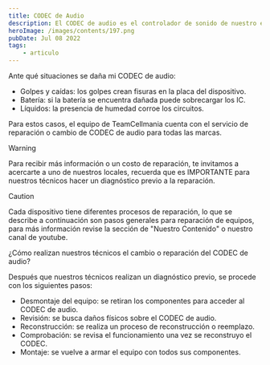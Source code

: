 ```yaml
---
title: CODEC de Audio
description: El CODEC de audio es el controlador de sonido de nuestro equipo tanto del micrófono, altavoz y auricular, por lo que, si se daña este componente las funciones de audio se verán afectadas
heroImage: /images/contents/197.png
pubDate: Jul 08 2022
tags: 
    - articulo
---
```


Ante qué situaciones se daña mi CODEC de audio:

- Golpes y caídas: los golpes crean fisuras en la placa del dispositivo.
- Batería: si la batería se encuentra dañada puede sobrecargar los IC.
- Líquidos: la presencia de humedad corroe los circuitos.

Para estos casos, el equipo de TeamCellmania cuenta con el servicio de reparación o cambio de CODEC de audio para todas las marcas.

> [!WARNING]
> Para recibir más información o un costo de reparación, te invitamos a acercarte a uno de nuestros locales, recuerda que es IMPORTANTE para nuestros técnicos hacer un diagnóstico previo a la reparación.

> [!CAUTION]
> Cada dispositivo tiene diferentes procesos de reparación, lo que se describe a continuación son pasos generales para reparación de equipos, para más información revise la sección de \"Nuestro Contenido\" o nuestro canal de youtube.

¿Cómo realizan nuestros técnicos el cambio o reparación del CODEC de audio?

 Después que nuestros técnicos realizan un diagnóstico previo, se procede con los siguientes pasos:

- Desmontaje del equipo: se retiran los componentes para acceder al CODEC de audio.
- Revisión: se busca daños físicos sobre el CODEC de audio.
- Reconstrucción: se realiza un proceso de reconstrucción o reemplazo.
- Comprobación: se revisa el funcionamiento una vez se reconstruyo el CODEC.
- Montaje: se vuelve a armar el equipo con todos sus componentes.
